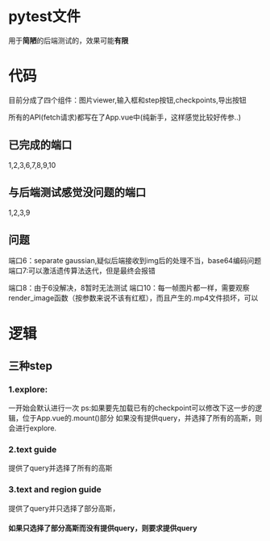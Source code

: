 # pytest文件
用于**简陋**的后端测试的，效果可能**有限**

# 代码
目前分成了四个组件：图片viewer,输入框和step按钮,checkpoints,导出按钮

所有的API(fetch请求)都写在了App.vue中(纯新手，这样感觉比较好传参..)

## 已完成的端口
1,2,3,6,7,8,9,10
## 与后端测试感觉没问题的端口
1,2,3,9

## 问题
端口6：separate gaussian,疑似后端接收到img后的处理不当，base64编码问题
端口7:可以激活遗传算法迭代，但是最终会报错

端口8：由于6没解决，8暂时无法测试
端口10：每一帧图片都一样，需要观察render_image函数（按参数来说不该有红框），而且产生的.mp4文件损坏，可以


# 逻辑
## 三种step
### 1.explore:
一开始会默认进行一次 ps:如果要先加载已有的checkpoint可以修改下这一步的逻辑，位于App.vue的.mount()部分
如果没有提供query，并选择了所有的高斯，则会进行explore.
### 2.text guide
提供了query并选择了所有的高斯
### 3.text and region guide
提供了query并只选择了部分高斯，

#### 如果只选择了部分高斯而没有提供query，则要求提供query